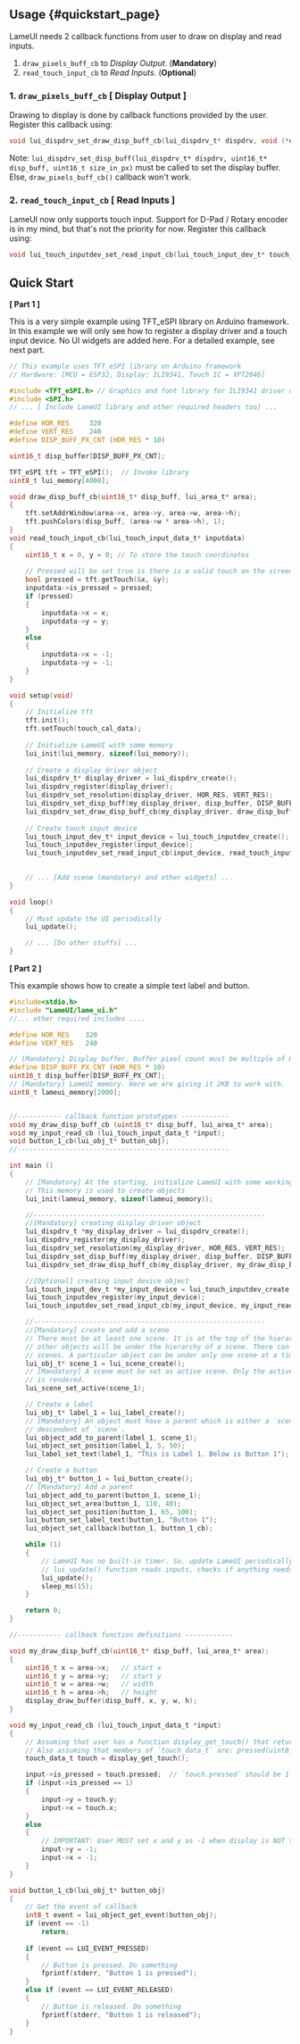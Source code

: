 ## Usage {#quickstart_page}
LameUI needs 2 callback functions from user to draw on display and read inputs.  

1. `draw_pixels_buff_cb` to *Display Output*.  (**Mandatory**)
2. `read_touch_input_cb` to *Read Inputs*.     (**Optional**)

### **1. `draw_pixels_buff_cb`**  [ Display Output ]
Drawing to display is done by callback functions provided by the user. Register this callback using:

```C
void lui_dispdrv_set_draw_disp_buff_cb(lui_dispdrv_t* dispdrv, void (*draw_pixels_buff_cb)(uint16_t* disp_buff, lui_area_t* area));
```
Note: `lui_dispdrv_set_disp_buff(lui_dispdrv_t* dispdrv, uint16_t* disp_buff, uint16_t size_in_px)` must be called to set the display buffer. Else, `draw_pixels_buff_cb()` callback won't work.

### **2. `read_touch_input_cb`** [ Read Inputs ]
 

LameUI now only supports touch input. Support for D-Pad / Rotary encoder is in my mind, but that's not the priority for now. Register this callback using: 

```C
void lui_touch_inputdev_set_read_input_cb(lui_touch_input_dev_t* touch_inputdev, void (*read_touch_input_cb)(lui_touch_input_data_t* touch_inputdata));
```

## Quick Start

**[ Part 1 ]**

This is a very simple example using TFT_eSPI library on Arduino framework. In this example we will only see how to register a display driver and a touch input device. No UI widgets are added here. For a detailed example, see next part.

```C
// This example uses TFT_eSPI library on Arduino framework
// Hardware: [MCU = ESP32, Display: ILI9341, Touch IC = XPT2046]

#include <TFT_eSPI.h> // Graphics and font library for ILI9341 driver chip
#include <SPI.h>
// ... [ Include LameUI library and other required headers too] ...

#define HOR_RES		320
#define VERT_RES	240
#define DISP_BUFF_PX_CNT (HOR_RES * 10)

uint16_t disp_buffer[DISP_BUFF_PX_CNT];

TFT_eSPI tft = TFT_eSPI();  // Invoke library
uint8_t lui_memory[4000];

void draw_disp_buff_cb(uint16_t* disp_buff, lui_area_t* area);
{
    tft.setAddrWindow(area->x, area->y, area->w, area->h);
    tft.pushColors(disp_buff, (area->w * area->h), 1);
}
void read_touch_input_cb(lui_touch_input_data_t* inputdata)
{
    uint16_t x = 0, y = 0; // To store the touch coordinates
    
    // Pressed will be set true is there is a valid touch on the screen
    bool pressed = tft.getTouch(&x, &y);
    inputdata->is_pressed = pressed;
    if (pressed)
    {
        inputdata->x = x;
        inputdata->y = y;
    }
    else
    {
        inputdata->x = -1;
        inputdata->y = -1;
    }
}

void setup(void) 
{	
    // Initialize tft
    tft.init();
    tft.setTouch(touch_cal_data);
    
    // Initialize LameUI with some memory
    lui_init(lui_memory, sizeof(lui_memory));
    
    // Create a display driver object
    lui_dispdrv_t* display_driver = lui_dispdrv_create();
    lui_dispdrv_register(display_driver);
    lui_dispdrv_set_resolution(display_driver, HOR_RES, VERT_RES);
    lui_dispdrv_set_disp_buff(my_display_driver, disp_buffer, DISP_BUFF_PX_CNT);
	lui_dispdrv_set_draw_disp_buff_cb(my_display_driver, draw_disp_buff_cb);
    
    // Create touch input device
    lui_touch_input_dev_t* input_device = lui_touch_inputdev_create();
    lui_touch_inputdev_register(input_device);
    lui_touch_inputdev_set_read_input_cb(input_device, read_touch_input_cb);
    

    // ... [Add scene (mandatory) and other widgets] ...
}

void loop()
{
    // Must update the UI periodically
    lui_update();

    // ... [Do other stuffs] ...
}
```

**[ Part 2 ]**

This example shows how to create a simple text label and button. 

```C
#include<stdio.h>
#include "LameUI/lame_ui.h"
//... other required includes ....

#define HOR_RES    320
#define VERT_RES   240

// [Mandatory] Display buffer. Buffer pixel count must be multiple of Horizontal Resolution
#define DISP_BUFF_PX_CNT (HOR_RES * 10)
uint16_t disp_buffer[DISP_BUFF_PX_CNT];
// [Mandatory] LameUI memory. Here we are giving it 2KB to work with.
uint8_t lameui_memory[2000];


//----------- callback function prototypes ------------
void my_draw_disp_buff_cb (uint16_t* disp_buff, lui_area_t* area);
void my_input_read_cb (lui_touch_input_data_t *input);
void button_1_cb(lui_obj_t* button_obj);
//-----------------------------------------------------

int main ()
{
	// [Mandatory] At the starting, initialize LameUI with some working memory.
    // This memory is used to create objects
	lui_init(lameui_memory, sizeof(lameui_memory));

	//----------------------------------------------------------
	//[Mandatory] creating display driver object
	lui_dispdrv_t *my_display_driver = lui_dispdrv_create();
	lui_dispdrv_register(my_display_driver);
	lui_dispdrv_set_resolution(my_display_driver, HOR_RES, VERT_RES);
	lui_dispdrv_set_disp_buff(my_display_driver, disp_buffer, DISP_BUFF_PX_CNT);
	lui_dispdrv_set_draw_disp_buff_cb(my_display_driver, my_draw_disp_buff_cb);

    //[Optional] creating input device object
	lui_touch_input_dev_t *my_input_device = lui_touch_inputdev_create();
	lui_touch_inputdev_register(my_input_device);
	lui_touch_inputdev_set_read_input_cb(my_input_device, my_input_read_cb);	

	//----------------------------------------------------------
	//[Mandatory] create and add a scene
    // There must be at least one scene. It is at the top of the hierarchy. All 
    // other objects will be under the hierarchy of a scene. There can be multiple 
    // scenes. A particular object can be under only one scene at a time.
	lui_obj_t* scene_1 = lui_scene_create();
    // [Mandatory] A scene must be set as active scene. Only the active scene
    // is rendered.
	lui_scene_set_active(scene_1);

    // Create a label
	lui_obj_t* label_1 = lui_label_create();
    // [Mandatory] An object must have a parent which is either a `scene` or a 
    // descendent of `scene`.
	lui_object_add_to_parent(label_1, scene_1);
	lui_object_set_position(label_1, 5, 50);
	lui_label_set_text(label_1, "This is Label 1. Below is Button 1");

	// Create a button
	lui_obj_t* button_1 = lui_button_create();
    // [Mandatory] Add a parent
	lui_object_add_to_parent(button_1, scene_1);
	lui_object_set_area(button_1, 110, 40);
	lui_object_set_position(button_1, 65, 100);
	lui_button_set_label_text(button_1, "Button 1");
	lui_object_set_callback(button_1, button_1_cb);

	while (1)
	{
		// LameUI has no built-in timer. So, update LameUI periodically.
		// lui_update() function reads inputs, checks if anything needs to be drawn, and fires callbacks if and when needed.
		lui_update();
		sleep_ms(15);
	}

	return 0;
}

//----------- callback function definitions ------------

void my_draw_disp_buff_cb(uint16_t* disp_buff, lui_area_t* area);
{
	uint16_t x = area->x;	// start x
	uint16_t y = area->y;	// start y
	uint16_t w = area->w;	// width
	uint16_t h = area->h;	// height
    display_draw_buffer(disp_buff, x, y, w, h);
}

void my_input_read_cb (lui_touch_input_data_t *input)
{
	// Assuming that user has a function display_get_touch() that returns a `touch_data_t` variable.
	// Also assuming that members of `touch_data_t` are: pressed(uint8_t), x(uint16_t), y(uint16_t).
	touch_data_t touch = display_get_touch();

	input->is_pressed = touch.pressed;	// `touch.pressed` should be 1 if touched, 0 if not touched
	if (input->is_pressed == 1)
	{
		input->y = touch.y;
		input->x = touch.x;
	}
	else
	{
		// IMPORTANT: User MUST set x and y as -1 when display is NOT touched.
		input->y = -1;
		input->x = -1;
	}
}

void button_1_cb(lui_obj_t* button_obj)
{
	// Get the event of callback
	int8_t event = lui_object_get_event(button_obj);
	if (event == -1)
		return;
	
	if (event == LUI_EVENT_PRESSED)
	{
		// Button is pressed. Do something
		fprintf(stderr, "Button 1 is pressed");
	}
	else if (event == LUI_EVENT_RELEASED)
	{
		// Button is released. Do something
		fprintf(stderr, "Button 1 is released");
	}
}


```